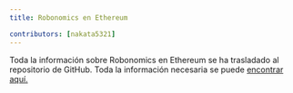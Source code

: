 ```yaml
---
title: Robonomics en Ethereum

contributors: [nakata5321]
---
```


Toda la información sobre Robonomics en Ethereum se ha trasladado al repositorio de GitHub. Toda la información necesaria se puede [encontrar aquí.](https://github.com/airalab/Robonomics_on_Ethereum_Wiki)